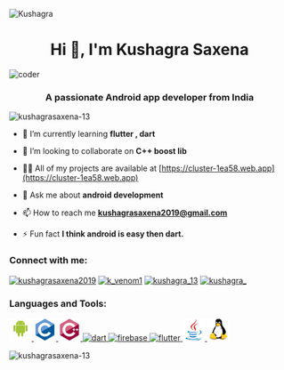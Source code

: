 
![Kushagra](https://user-images.githubusercontent.com/71897053/127153964-5755940a-f86b-489d-8135-e045d6122916.gif)

<h1 align="center">Hi 👋, I'm Kushagra Saxena</h1>

![coder](https://user-images.githubusercontent.com/71897053/127154808-f344b279-e7f2-4729-a6aa-ad7b1a8e2a3e.jpg)
<h3 align="center">A passionate Android app developer from India</h3>


<p align="left"> <img src="https://komarev.com/ghpvc/?username=kushagrasaxena-13&label=Profile%20views&color=0e75b6&style=flat" alt="kushagrasaxena-13" /> </p>

- 🌱 I’m currently learning **flutter , dart**

- 👯 I’m looking to collaborate on **C++ boost lib**

- 👨‍💻 All of my projects are available at [https://cluster-1ea58.web.app](https://cluster-1ea58.web.app)

- 💬 Ask me about **android development**

- 📫 How to reach me **kushagrasaxena2019@gmail.com**

- ⚡ Fun fact **I think android is easy then dart.**


<h3 align="left">Connect with me:</h3>
<p align="left">
<a href="https://linkedin.com/in/kushagrasaxena2019" target="blank"><img align="center" src="https://raw.githubusercontent.com/rahuldkjain/github-profile-readme-generator/master/src/images/icons/Social/linked-in-alt.svg" alt="kushagrasaxena2019" height="30" width="40" /></a>
<a href="https://instagram.com/k_venom1" target="blank"><img align="center" src="https://raw.githubusercontent.com/rahuldkjain/github-profile-readme-generator/master/src/images/icons/Social/instagram.svg" alt="k_venom1" height="30" width="40" /></a>
<a href="https://www.codechef.com/users/kushagra_13" target="blank"><img align="center" src="https://cdn.jsdelivr.net/npm/simple-icons@3.1.0/icons/codechef.svg" alt="kushagra_13" height="30" width="40" /></a>
<a href="https://www.leetcode.com/kushagra_" target="blank"><img align="center" src="https://raw.githubusercontent.com/rahuldkjain/github-profile-readme-generator/master/src/images/icons/Social/leet-code.svg" alt="kushagra_" height="30" width="40" /></a>
</p>

<h3 align="left">Languages and Tools:</h3>
<p align="left"> <a href="https://developer.android.com" target="_blank"> <img src="https://raw.githubusercontent.com/devicons/devicon/master/icons/android/android-original-wordmark.svg" alt="android" width="40" height="40"/> </a> <a href="https://www.cprogramming.com/" target="_blank"> <img src="https://raw.githubusercontent.com/devicons/devicon/master/icons/c/c-original.svg" alt="c" width="40" height="40"/> </a> <a href="https://www.w3schools.com/cpp/" target="_blank"> <img src="https://raw.githubusercontent.com/devicons/devicon/master/icons/cplusplus/cplusplus-original.svg" alt="cplusplus" width="40" height="40"/> </a> <a href="https://dart.dev" target="_blank"> <img src="https://www.vectorlogo.zone/logos/dartlang/dartlang-icon.svg" alt="dart" width="40" height="40"/> </a> <a href="https://firebase.google.com/" target="_blank"> <img src="https://www.vectorlogo.zone/logos/firebase/firebase-icon.svg" alt="firebase" width="40" height="40"/> </a> <a href="https://flutter.dev" target="_blank"> <img src="https://www.vectorlogo.zone/logos/flutterio/flutterio-icon.svg" alt="flutter" width="40" height="40"/> </a> <a href="https://www.java.com" target="_blank"> <img src="https://raw.githubusercontent.com/devicons/devicon/master/icons/java/java-original.svg" alt="java" width="40" height="40"/> </a> <a href="https://www.linux.org/" target="_blank"> <img src="https://raw.githubusercontent.com/devicons/devicon/master/icons/linux/linux-original.svg" alt="linux" width="40" height="40"/> </a> </p>

<p><img align="center" src="https://github-readme-stats.vercel.app/api/top-langs?username=kushagrasaxena-13&show_icons=true&locale=en&layout=compact" alt="kushagrasaxena-13" /></p>

